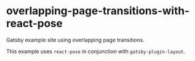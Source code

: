 # overlapping-page-transitions-with-react-pose

Gatsby example site using overlapping page transitions.

This example uses `react-pose` in conjunction with `gatsby-plugin-layout`.
